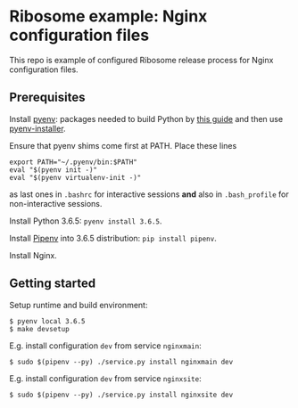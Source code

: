 # Ribosome example: Nginx configuration files

This repo is example of configured Ribosome release process for
Nginx configuration files.


## Prerequisites

Install [pyenv](https://github.com/pyenv/pyenv):
packages needed to build Python by [this guide](https://askubuntu.com/a/865644)
and then use [pyenv-installer](https://github.com/pyenv/pyenv-installer#installation--update--uninstallation).

Ensure that pyenv shims come first at PATH.
Place these lines

    export PATH="~/.pyenv/bin:$PATH"
    eval "$(pyenv init -)"
    eval "$(pyenv virtualenv-init -)"

as last ones in `.bashrc` for interactive sessions **and**
also in `.bash_profile` for non-interactive sessions.

Install Python 3.6.5: `pyenv install 3.6.5`.

Install [Pipenv](https://github.com/pypa/pipenv)
into 3.6.5 distribution: `pip install pipenv`.

Install Nginx.


## Getting started

Setup runtime and build environment:

    $ pyenv local 3.6.5
    $ make devsetup


E.g. install configuration `dev` from service `nginxmain`:

    $ sudo $(pipenv --py) ./service.py install nginxmain dev

E.g. install configuration `dev` from service `nginxsite`:

    $ sudo $(pipenv --py) ./service.py install nginxsite dev

